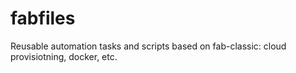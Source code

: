 # fabfiles
Reusable automation tasks and scripts based on fab-classic: cloud provisiotning, docker, etc.
